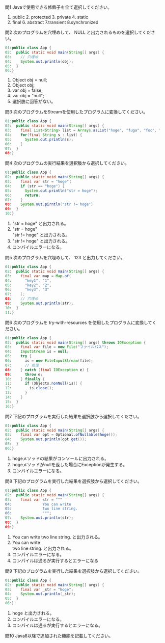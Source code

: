  問1 Javaで使用できる修飾子を全て選択してください。
1. public  2. protected 3. private 4. static
5. final 6. abstract 7.transient 8.synchronized

問2 次のプログラムを穴埋めして、 NULL と出力されるものを選択してください。
```java
01:public class App {
02:  public static void main(String[] args) {
03:    // 穴埋め
04:    System.out.println(obj);
05:  }
06:}
```
1. Object obj = null;
2. Object obj;
3. var obj = false;
4. var obj = "null";
5. 選択肢に回答がない。

問3 次のプログラムをStreamを使用したプログラムに変換してください。
```java
01:public class App {
02:  public static void main(String[] args) {
03:    final List<String> list = Arrays.asList("hoge", "fuga", "foo", "bar");
04:    for(final String s : list) {
05:      System.out.println(s);
06:    }
07:  }
08:}
```

問4 次のプログラムの実行結果を選択肢から選択してください。
```java
01:public class App {
02:  public static void main(String[] args) {
03:    final var str = "hoge"；
04:    if (str == "hoge") {
05:      System.out.println("str = hoge");
06:      return;
07:    }
08:    System.out.pirntln("str != hoge")
09:  }
10:}
```
1. "str = hoge" と出力される。
2. "str = hoge"<br/>"str != hoge" と出力される。
3. "str != hoge" と出力される。
4. コンパイルエラーになる。

問5 次のプログラムを穴埋めして、 123 と出力してください。
```java
01:public class App {
02:  public static void main(String[] args) {
03:    final var map = Map.of(
04:      "key1", "1",
05:      "key2", "2",
06:      "key3", "3"
07:    );
08:    // 穴埋め
09:    System.out.println(str);
10:  }
11:}
```

問6 次のプログラムを try-with-resources を使用したプログラムに変換してください。
```java
01:public class App {
02:  public static void main(String[] args) throws IOException {
03:    final var file = new File("ファイルパス");
04:    InputStream is = null;
05:    try {
06:      is = new FileInputStream(file);
07:      // 処理
08:    } catch (final IOException e) {
09:      throw e;
10:    } finally {
11:      if (Objects.nonNull(is)) {
12:        is.close();
13:      }
14:    }
15:  }
16:}
```

問7 下記のプログラムを実行した結果を選択肢から選択してください。
```java
01:public class App {
02:  public static void main(String[] args) {
03:    final var opt = Optional.ofNullable(hoge());
04:    System.out.println(opt.get());
05:  }
06:}
```
1. hogeメソッドの結果がコンソールに出力される。
2. hogeメソッドがnullを返した場合にExceptionが発生する。
3. コンパイルエラーになる。

問8 下記のプログラムを実行した結果を選択肢から選択してください。
```java
01:public class App {
02:  public static void main(String[] args) {
03:    final var str = """
04:              You can write
05:              two line string.
06:              """;
07:    System.out.println(str);
08:  }
09:}
```
1. You can write two line string. と出力される。
2. You can write<br />two line string. と出力される。
3. コンパイルエラーになる。
4. コンパイルは通るが実行するとエラーになる

問9 下記のプログラムを実行した結果を選択肢から選択してください。
```java
01:public class App {
02:  public static void main(String[] args) {
03:    final var _str = "hoge";
04:    System.out.println(_str);
05:  }
06:}
```
1. hoge と出力される。
2. コンパイルエラーになる。
3. コンパイルは通るが実行するとエラーになる。

問10 Java8以降で追加された機能を記載してください。
